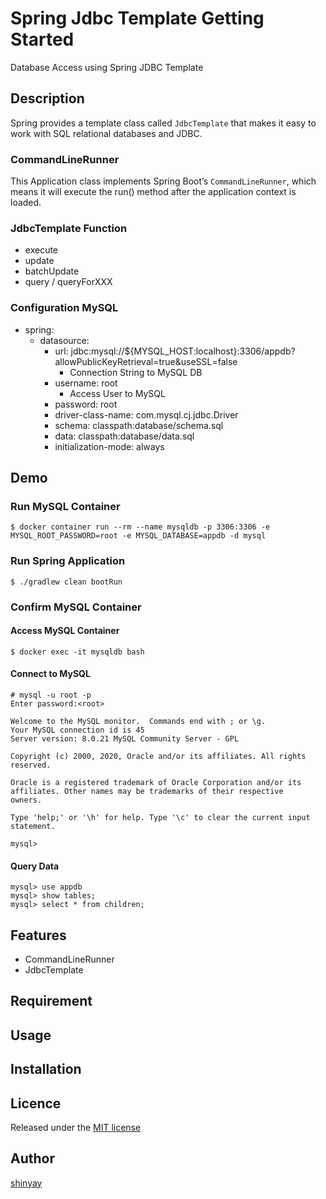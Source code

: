 # Spring Jdbc Template Getting Started

Database Access using Spring JDBC Template

## Description
Spring provides a template class called `JdbcTemplate` that makes it easy to work with SQL relational databases and JDBC.

### CommandLineRunner
This Application class implements Spring Boot’s `CommandLineRunner`, which means it will execute the run() method after the application context is loaded.

### JdbcTemplate Function
- execute
- update
- batchUpdate
- query / queryForXXX

### Configuration MySQL
- spring:
  - datasource:
    - url: jdbc:mysql://${MYSQL_HOST:localhost}:3306/appdb?allowPublicKeyRetrieval=true&useSSL=false
      - Connection String to MySQL DB
    - username: root
      - Access User to MySQL
    - password: root
    - driver-class-name: com.mysql.cj.jdbc.Driver
    - schema: classpath:database/schema.sql
    - data: classpath:database/data.sql
    - initialization-mode: always

## Demo
### Run MySQL Container
```shell script
$ docker container run --rm --name mysqldb -p 3306:3306 -e MYSQL_ROOT_PASSWORD=root -e MYSQL_DATABASE=appdb -d mysql
```

### Run Spring Application
```shell script
$ ./gradlew clean bootRun
```

### Confirm MySQL Container
#### Access MySQL Container
```shell script
$ docker exec -it mysqldb bash
```

#### Connect to MySQL
```shell script
# mysql -u root -p
Enter password:<root>

Welcome to the MySQL monitor.  Commands end with ; or \g.
Your MySQL connection id is 45
Server version: 8.0.21 MySQL Community Server - GPL

Copyright (c) 2000, 2020, Oracle and/or its affiliates. All rights reserved.

Oracle is a registered trademark of Oracle Corporation and/or its
affiliates. Other names may be trademarks of their respective
owners.

Type 'help;' or '\h' for help. Type '\c' to clear the current input statement.

mysql>
```

#### Query Data
```shell script
mysql> use appdb
mysql> show tables;
mysql> select * from children;
```

## Features

- CommandLineRunner
- JdbcTemplate

## Requirement

## Usage

## Installation

## Licence

Released under the [MIT license](https://gist.githubusercontent.com/shinyay/56e54ee4c0e22db8211e05e70a63247e/raw/34c6fdd50d54aa8e23560c296424aeb61599aa71/LICENSE)

## Author

[shinyay](https://github.com/shinyay)
